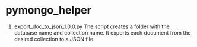 # pymongo_helper
  1. export_doc_to_json_1.0.0.py 
     The script creates a folder with the database name and collection name. 
     It exports each document from the desired collection to a JSON file.

